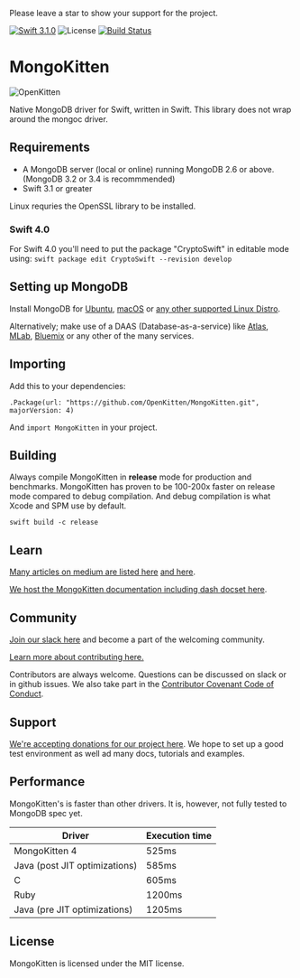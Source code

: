 Please leave a star to show your support for the project.

[![Swift 3.1.0](https://img.shields.io/badge/swift-3.1.0-green.svg)](https://swift.org)
![License](https://img.shields.io/github/license/openkitten/mongokitten.svg)
[![Build Status](https://travis-ci.org/OpenKitten/MongoKitten.svg?branch=mongokitten4)](https://travis-ci.org/OpenKitten/MongoKitten)

# MongoKitten

![OpenKitten](http://openkitten.org/background-openkitten.svg)

Native MongoDB driver for Swift, written in Swift. This library does not wrap around the mongoc driver.

## Requirements

- A MongoDB server (local or online) running MongoDB 2.6 or above. (MongoDB 3.2 or 3.4 is recommmended)
- Swift 3.1 or greater

Linux requries the OpenSSL library to be installed.

### Swift 4.0

For Swift 4.0 you'll need to put the package "CryptoSwift" in editable mode using:
`swift package edit CryptoSwift --revision develop`


## Setting up MongoDB

Install MongoDB for [Ubuntu](https://docs.mongodb.com/master/tutorial/install-mongodb-on-ubuntu/), [macOS](https://docs.mongodb.com/master/tutorial/install-mongodb-on-os-x/) or [any other supported Linux Distro](https://docs.mongodb.com/master/administration/install-on-linux/).

Alternatively; make use of a DAAS (Database-as-a-service) like [Atlas](https://cloud.mongodb.com), [MLab](https://mlab.com), [Bluemix](https://www.ibm.com/cloud-computing/bluemix/mongodb-hosting) or any other of the many services.

## Importing

Add this to your dependencies:

`.Package(url: "https://github.com/OpenKitten/MongoKitten.git", majorVersion: 4)`

And `import MongoKitten` in your project.

## Building

Always compile MongoKitten in **release** mode for production and benchmarks. MongoKitten has proven to be 100-200x faster on release mode compared to debug compilation. And debug compilation is what Xcode and SPM use by default.

`swift build -c release`

## Learn

[Many articles on medium are listed here](https://www.reddit.com/r/swift/comments/65bvre/a_rapidly_growing_list_of_mongokittenswift_guides/) [and here](http://beta.openkitten.org).

[We host the MongoKitten documentation including dash docset here](http://mongokitten.openkitten.org/).

## Community

[Join our slack here](https://slackpass.io/openkitten) and become a part of the welcoming community.

[Learn more about contributing here.](CONTRIBUTING.md)

Contributors are always welcome. Questions can be discussed on slack or in github issues. We also take part in the [Contributor Covenant Code of Conduct](CODE_OF_CONDUCT.md).

## Support

[We're accepting donations for our project here](https://opencollective.com/mongokitten). We hope to set up a good test environment as well ad many docs, tutorials and examples.

## Performance

MongoKitten's is faster than other drivers. It is, however, not fully tested to MongoDB spec yet.

Driver | Execution time
-------|----------------
MongoKitten 4 | 525ms
Java (post JIT optimizations) | 585ms
C                        | 605ms
Ruby                     | 1200ms
Java (pre JIT optimizations) | 1205ms

## License

MongoKitten is licensed under the MIT license.
